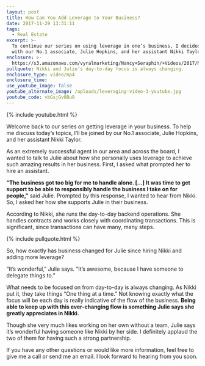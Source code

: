 ```yaml
---
layout: post
title: How Can You Add Leverage to Your Business?
date: 2017-11-29 13:31:11
tags:
  - Real Estate
excerpt: >-
  To continue our series on using leverage in one’s business, I decided to speak
  with our No.1 associate, Julie Hopkins, and her assistant Nikki Taylor.
enclosure: >-
  https://s3.amazonaws.com/vyralmarketing/Nancy+Seraphin/+Videos/2017/November/Park+City+Real+Estate+Careers-+How+Can+You+Add+Leverage+to+Your+Business%253F.mp4
pullquote: Nikki and Julie’s day-to-day focus is always changing.
enclosure_type: video/mp4
enclosure_time:
use_youtube_image: false
youtube_alternate_image: /uploads/leveraging-video-3-youtube.jpg
youtube_code: vbGsjGv0Bu8
---
```



{% include youtube.html %}

Welcome back to our series on getting leverage in your business. To help me discuss today’s topics, I’ll be joined by our No.1 associate, Julie Hopkins, and her assistant Nikki Taylor.

As an extremely successful agent in our area and across the board, I wanted to talk to Julie about how she personally uses leverage to achieve such amazing results in her business. First, I asked what prompted her to hire an assistant.

**“The business got too big for me to handle alone. […] It was time to get support to be able to responsibly handle the business I take on for people,”** said Julie. Prompted by this response, I wanted to hear from Nikki. So, I asked her how she supports Julie in their business.

According to Nikki, she runs the day-to-day backend operations. She handles contracts and works closely with coordinating transactions. This is significant, since transactions can have many, many steps.

{% include pullquote.html %}

So, how exactly has business changed for Julie since hiring Nikki and adding more leverage?

“It’s wonderful,” Julie says. “It’s awesome, because I have someone to delegate things to.”

What needs to be focused on from day-to-day is always changing. As Nikki put it, they take things “One thing at a time.” Not knowing exactly what the focus will be each day is really indicative of the flow of the business. **Being able to keep up with this ever-changing flow is something Julie says she greatly appreciates in Nikki.**

Though she very much likes working on her own without a team, Julie says it’s wonderful having someone like Nikki by her side. I definitely applaud the two of them for having such a strong partnership.

If you have any other questions or would like more information, feel free to give me a call or send me an email. I look forward to hearing from you soon.